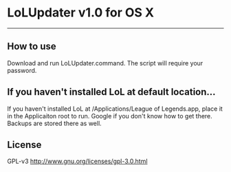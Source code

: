 # LoLUpdater v1.0 for OS X
___
## How to use
Download and run LoLUpdater.command. The script will require your password.
## If you haven't installed LoL at default location...
If you haven't installed LoL at /Applications/League of Legends.app, place it in the Applicaiton root to run. Google if you don't know how to get there. Backups are stored there as well.
## License
GPL-v3 http://www.gnu.org/licenses/gpl-3.0.html
